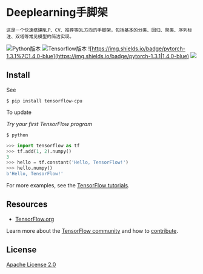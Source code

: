 # Deeplearning手脚架

```wensong
这是一个快速搭建NLP、CV、推荐等DL方向的手脚架，包括基本的分类、回归、聚类、序列标注、双塔等常见模型的简洁实现。
```

![Python版本](https://img.shields.io/badge/Python-2.7|3.7-blue) ![Tensorflow版本](https://img.shields.io/badge/Tensorflow-1.5.0|2.1.0-blue) ![https://img.shields.io/badge/pytorch-1.3.1%7C1.4.0-blue](https://img.shields.io/badge/pytorch-1.3.1|1.4.0-blue) ![](https://img.shields.io/badge/MacOS-10.15.4-blue)



## Install

See

```
$ pip install tensorflow-cpu
```

To update

*Try your first TensorFlow program*

```shell
$ python
```

```python
>>> import tensorflow as tf
>>> tf.add(1, 2).numpy()
3
>>> hello = tf.constant('Hello, TensorFlow!')
>>> hello.numpy()
b'Hello, TensorFlow!'
```

For more examples, see the
[TensorFlow tutorials](https://www.tensorflow.org/tutorials/).



## Resources

*   [TensorFlow.org](https://www.tensorflow.org)

Learn more about the
[TensorFlow community](https://www.tensorflow.org/community) and how to
[contribute](https://www.tensorflow.org/community/contribute).

## License

[Apache License 2.0](LICENSE)

